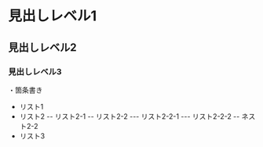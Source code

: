 # 見出しレベル1
## 見出しレベル2
### 見出しレベル3

・箇条書き

- リスト1
- リスト2
-- リスト2-1
-- リスト2-2
--- リスト2-2-1
--- リスト2-2-2
-- ネスト2-2
- リスト3
